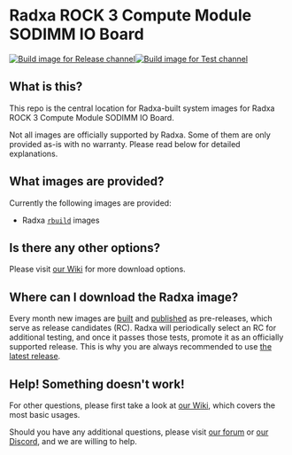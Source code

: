 # Radxa ROCK 3 Compute Module SODIMM IO Board
[![Build image for Release channel](https://github.com/radxa-build/radxa-cm3-sodimm-io/actions/workflows/build.yml/badge.svg)](https://github.com/radxa-build/radxa-cm3-sodimm-io/actions/workflows/build.yml)[![Build image for Test channel](https://github.com/radxa-build/radxa-cm3-sodimm-io/actions/workflows/test.yml/badge.svg)](https://github.com/radxa-build/radxa-cm3-sodimm-io/actions/workflows/test.yml)

## What is this?

This repo is the central location for Radxa-built system images for Radxa ROCK 3 Compute Module SODIMM IO Board.

Not all images are officially supported by Radxa. Some of them are only provided as-is with no warranty. Please read below for detailed explanations.

## What images are provided?

Currently the following images are provided:
* Radxa [`rbuild`](https://github.com/radxa-repo/rbuild) images

## Is there any other options?

Please visit [our Wiki](https://wiki.radxa.com/Rock3/downloads) for more download options.

## Where can I download the Radxa image?

Every month new images are [built](https://github.com/radxa-build/radxa-cm3-sodimm-io/actions/workflows/build.yml) and [published](https://github.com/radxa-build/radxa-cm3-sodimm-io/releases) as pre-releases, which serve as release candidates (RC). Radxa will periodically select an RC for additional testing, and once it passes those tests, promote it as an officially supported release. This is why you are always recommended to use [the latest release](https://github.com/radxa-build/radxa-cm3-sodimm-io/releases/latest).

## Help! Something doesn't work!

For other questions, please first take a look at [our Wiki](https://wiki.radxa.com/Rock3/CM/CM3S), which covers the most basic usages.

Should you have any additional questions, please visit [our forum](https://forum.radxa.com/) or [our Discord](https://rock.sh/go), and we are willing to help.
